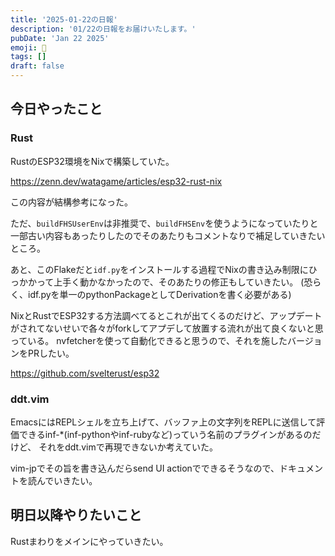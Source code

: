 ```yaml
---
title: '2025-01-22の日報'
description: '01/22の日報をお届けいたします。'
pubDate: 'Jan 22 2025'
emoji: 🦊
tags: []
draft: false
---
```


## 今日やったこと

### Rust

RustのESP32環境をNixで構築していた。

https://zenn.dev/watagame/articles/esp32-rust-nix

この内容が結構参考になった。

ただ、`buildFHSUserEnv`は非推奨で、`buildFHSEnv`を使うようになっていたりと一部古い内容もあったりしたのでそのあたりもコメントなりで補足していきたいところ。

あと、このFlakeだと`idf.py`をインストールする過程でNixの書き込み制限にひっかかって上手く動かなかったので、そのあたりの修正もしていきたい。
(恐らく、idf.pyを単一のpythonPackageとしてDerivationを書く必要がある)

NixとRustでESP32する方法調べてるとこれが出てくるのだけど、アップデートがされてないせいで各々がforkしてアプデして放置する流れが出て良くないと思っている。
nvfetcherを使って自動化できると思うので、それを施したバージョンをPRしたい。

https://github.com/svelterust/esp32

### ddt.vim

EmacsにはREPLシェルを立ち上げて、バッファ上の文字列をREPLに送信して評価できるinf-*(inf-pythonやinf-rubyなど)っていう名前のプラグインがあるのだけど、
それをddt.vimで再現できないか考えていた。

vim-jpでその旨を書き込んだらsend UI
actionでできるそうなので、ドキュメントを読んでいきたい。

## 明日以降やりたいこと

Rustまわりをメインにやっていきたい。
